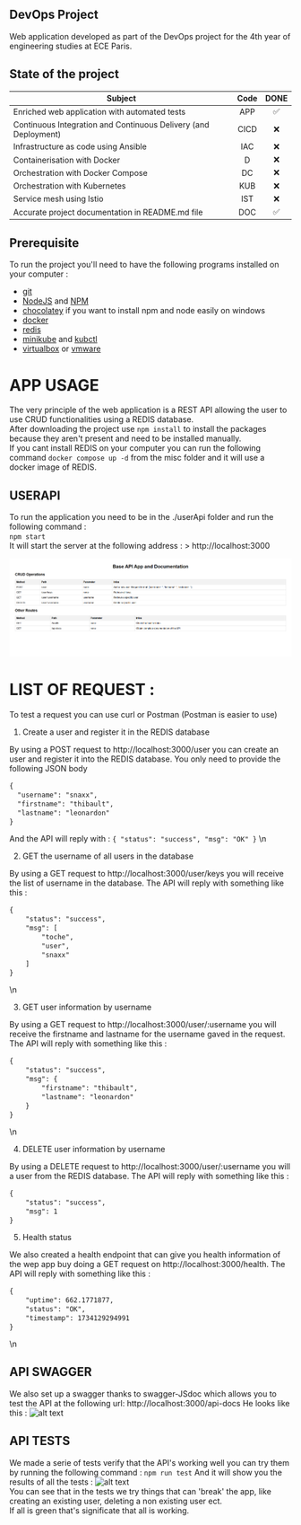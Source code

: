 ## DevOps Project

Web application developed as part of the DevOps project for the 4th year of engineering studies at ECE Paris.


## State of the project

| Subject                                                        | Code  | DONE |
|----------------------------------------------------------------|:-------:|:------:|
| Enriched web application with automated tests                 | APP   | ✅    |
| Continuous Integration and Continuous Delivery (and Deployment)| CICD  | ❌    |
| Infrastructure as code using Ansible                          | IAC   | ❌    |
| Containerisation with Docker                                   | D     | ❌    |
| Orchestration with Docker Compose                             | DC    | ❌    |
| Orchestration with Kubernetes                                 | KUB   | ❌    |
| Service mesh using Istio                                       | IST   | ❌    |
| Accurate project documentation in README.md file              | DOC   | ✅    |


## Prerequisite

To run the project you'll need to have the following programs installed on your computer :
* [git](https://git-scm.com/downloads)
* [NodeJS](https://nodejs.org/en) and [NPM](https://docs.npmjs.com/cli/v10/configuring-npm/install)
* [chocolatey](https://chocolatey.org/install) if you want to install npm and node easily on windows
* [docker](https://docs.docker.com/get-started/get-docker/)
* [redis](https://redis.io/resources/mit-report-genai/)
* [minikube](https://minikube.sigs.k8s.io/docs/start/?arch=%2Fwindows%2Fx86-64%2Fstable%2F.exe+download) and [kubctl](https://kubernetes.io/docs/tasks/tools/)
* [virtualbox](https://www.virtualbox.org/wiki/Downloads) or [vmware](https://www.vmware.com/)

# APP USAGE

The very principle of the web application is a REST API allowing the user to use CRUD functionalities using a REDIS database.  
After downloading the project use `npm install` to install the packages because they aren't present and need to be installed manually.  
If you cant install REDIS on your computer you can run the following command `docker compose up -d` from the misc folder and it will use a docker image of REDIS.  

## USERAPI

To run the application you need to be in the ./userApi folder and run the following command :  
`npm start`  
It will start the server at the following address : > http://localhost:3000  

![alt text](.\images\image.png)  

# LIST OF REQUEST :

To test a request you can use curl or Postman (Postman is easier to use)  

1. Create a user and register it in the REDIS database

By using a POST request to http://localhost:3000/user you can create an user and register it into the REDIS database. You only need to provide the following JSON body  
``` 
{
  "username": "snaxx",
  "firstname": "thibault",
  "lastname": "leonardon"
}
```

And the API will reply with : 
`{ "status": "success", "msg": "OK" }`
\n


2. GET the username of all users in the database

By using a GET request to http://localhost:3000/user/keys you will receive the list of username in the database. The API will reply with something like this :  
``` 
{
    "status": "success",
    "msg": [
        "toche",
        "user",
        "snaxx"
    ]
}
```
\n

3. GET user information by username

By using a GET request to http://localhost:3000/user/:username you will receive the firstname and lastname for the username gaved in the request. The API will reply with something like this :  
``` 
{
    "status": "success",
    "msg": {
        "firstname": "thibault",
        "lastname": "leonardon"
    }
}
```
\n

4. DELETE user information by username

By using a DELETE request to http://localhost:3000/user/:username you will a user from the REDIS database. The API will reply with something like this :  
``` 
{
    "status": "success",
    "msg": 1
}
```

5. Health status

We also created a health endpoint that can give you health information of the wep app buy doing a GET request on http://localhost:3000/health. The API will reply with something like this :  
``` 
{
    "uptime": 662.1771877,
    "status": "OK",
    "timestamp": 1734129294991
}
```
\n
## API SWAGGER 
We also set up a swagger thanks to swagger-JSdoc which allows you to test the API at the following url: http://localhost:3000/api-docs He looks like this : ![alt text](../images/swagger.png)  

## API TESTS

We made a serie of tests verify that the API's working well you can try them by running the following command : `npm run test`
And it will show you the results of all the tests :
![alt text](../images/tests.png)  
You can see that in the tests we try things that can 'break' the app, like creating an existing user, deleting a non existing user ect.  
If all is green that's significate that all is working.
